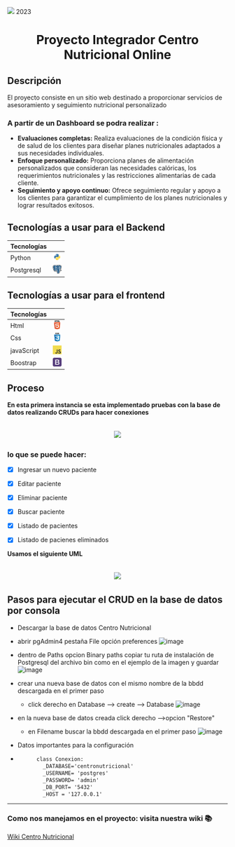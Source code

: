 <p align="left">
  <img width="150"  src=https://github.com/CodeSystem2022/AsistenciaCodeStyle/blob/main/assets/CodeStyleTransparent.png>
  2023
</p>

<h1 align="center">Proyecto Integrador Centro Nutricional Online   </h1>

## Descripción

El proyecto consiste en un sitio web  destinado a proporcionar servicios de asesoramiento y seguimiento nutricional personalizado

### A partir de un Dashboard se podra realizar :

* **Evaluaciones completas:** Realiza evaluaciones de la condición física y de salud de los clientes para diseñar planes nutricionales adaptados a sus necesidades individuales.
* **Enfoque personalizado:** Proporciona planes de alimentación personalizados que consideran las necesidades calóricas, los requerimientos nutricionales y las restricciones alimentarias de cada cliente.
* **Seguimiento y apoyo continuo:** Ofrece seguimiento regular y apoyo a los clientes para garantizar el cumplimiento de los planes nutricionales y lograr resultados exitosos.

## Tecnologías a usar para el Backend
|Tecnologías|   |
 |------|-------|
 | Python | <code><img height="20" alt="python" src="https://raw.githubusercontent.com/github/explore/80688e429a7d4ef2fca1e82350fe8e3517d3494d/topics/python/python.png"></code> |
 | Postgresql | <code><img height="20" alt="PostgreSQL" src="https://raw.githubusercontent.com/github/explore/80688e429a7d4ef2fca1e82350fe8e3517d3494d/topics/postgresql/postgresql.png"></code> |

## Tecnologías a usar para el frontend

  |Tecnologías|  |
  |------|-------|
|  Html  | <code><img height="20" alt="HTML" src="https://raw.githubusercontent.com/github/explore/80688e429a7d4ef2fca1e82350fe8e3517d3494d/topics/html/html.png"></code> |
| Css   | <code><img height="20" alt="CSS" src="https://raw.githubusercontent.com/github/explore/80688e429a7d4ef2fca1e82350fe8e3517d3494d/topics/css/css.png"></code> |
| javaScript | <code><img height="20" alt="javascript" src="https://raw.githubusercontent.com/github/explore/80688e429a7d4ef2fca1e82350fe8e3517d3494d/topics/javascript/javascript.png"></code>|
| Boostrap | <code><img height="20" alt="bootstrap" src="https://raw.githubusercontent.com/github/explore/80688e429a7d4ef2fca1e82350fe8e3517d3494d/topics/bootstrap/bootstrap.png"></code>|


## Proceso

**En esta primera instancia se esta implementado pruebas con la base de datos realizando CRUDs para hacer conexiones**

<h2 align="center"><img width= "500"src="https://github.com/CodeSystem2022/integrador_CodeStyle_Centronutricional_2023/blob/main/Documentaci%C3%B3n/DER-pacientes.png"> </h2>

### lo que se puede hacer:
  - [x]  Ingresar un nuevo paciente
  - [x]   Editar paciente
  - [x]   Eliminar paciente
  - [x]   Buscar paciente
  - [x]   Listado de pacientes
  - [x]   Listado de pacienes eliminados


**Usamos el siguiente UML**
<h2 align="center"><img width= "500"src=https://github.com/CodeSystem2022/integrador_CodeStyle_Centronutricional_2023/blob/main/Documentaci%C3%B3n/UML-centroNutricional.png> </h2>

## Pasos para ejecutar el CRUD en la base de datos por consola

 * Descargar la base de datos Centro Nutricional
 * abrir pgAdmin4 pestaña File opción preferences
![image](https://github.com/CodeSystem2022/integrador_CodeStyle_Centronutricional_2023/assets/91083049/e3f62f1c-fd18-41e4-a3d6-f19b8edd2fee)

* dentro de Paths opcion Binary paths copiar tu ruta de instalación de Postgresql del archivo bin como en el ejemplo de la imagen y guardar
  ![image](https://github.com/CodeSystem2022/integrador_CodeStyle_Centronutricional_2023/assets/91083049/0707a54d-cd9c-40d5-a350-de5b4b28750c)

* crear una nueva base de datos con el mismo nombre de la bbdd descargada en el primer paso
  * click derecho en Database --> create --> Database
  ![image](https://github.com/CodeSystem2022/integrador_CodeStyle_Centronutricional_2023/assets/91083049/55cbf433-0132-4bbb-a559-18bb63d4db96)

* en la nueva base de datos creada click derecho -->opcion  "Restore"
  * en Filename buscar la bbdd descargada en el primer paso
![image](https://github.com/CodeSystem2022/integrador_CodeStyle_Centronutricional_2023/assets/91083049/1b250b7f-6546-46d1-87aa-2ddbfff6f22f)

* Datos importantes para la configuración
* 
            class Conexion:
              _DATABASE='centronutricional'
              _USERNAME= 'postgres'
              _PASSWORD= 'admin'
              _DB_PORT= '5432'
              _HOST = '127.0.0.1'

-------

  ### **Como nos manejamos en el proyecto:** visita nuestra wiki :books:
  
  [Wiki Centro Nutricional](https://github.com/CodeSystem2022/integrador_CodeStyle_Centronutricional_2023/wiki)
  
  





